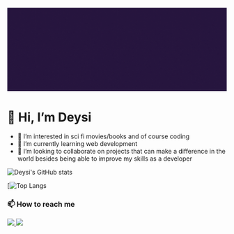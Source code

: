 ![capaGithub](capaGithub.gif)

# 👋 Hi, I’m Deysi
- 👀 I’m interested in sci fi movies/books and of course coding
- 🌱 I’m currently learning web development
- 💞️ I’m looking to collaborate on projects that can make a difference in the world besides being able to improve my skills as a developer

<div> 
  
  ![Deysi's GitHub stats](https://github-readme-stats.vercel.app/api?username=DeysiLopes&show_icons=true&theme=radical)


  [![Top Langs](https://github-readme-stats.vercel.app/api/top-langs/?username=DeysiLopes&layout=compact&theme=radical)       
</div>


### 📫 How to reach me 
<div>
<a href="https://www.linkedin.com/in/<deysilopes21>" alt="linkedin" target="_blank">

<img src="https://img.shields.io/badge/LinkedIn-%230077B5.svg?&style=flat-square&logo=linkedin&logoColor=white" target="_blank">

</a>

<a href="mailto:<deysilinconl@gmail.com>" alt="gmail" target="_blank">

<img src="https://img.shields.io/badge/-Gmail-FF0000?style=flat-square&labelColor=FF0000&logo=gmail&logoColor=white&link=mailto:<deysilinconl@gmail.co>" target="_blank" />

</a>

</div>

<!---
DeysiLopes/DeysiLopes is a ✨ special ✨ repository because its `README.md` (this file) appears on your GitHub profile.
You can click the Preview link to take a look at your changes.
--->
